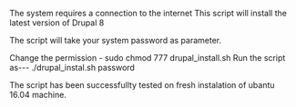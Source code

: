 The system requires a connection to the internet
This script will install the latest version of Drupal 8

The script will take your system password as parameter.

Change the permission -  sudo chmod 777 drupal_install.sh 
Run the script as---	 ./drupal_instal.sh password

The script has been successfullty tested on fresh instalation of ubantu 16.04 machine.

